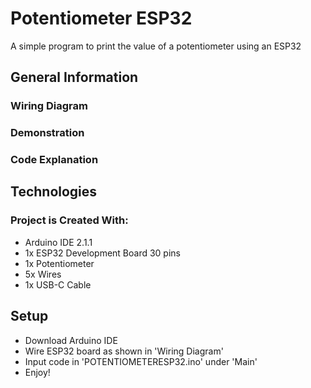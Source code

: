# Potentiometer ESP32

A simple program to print the value of a potentiometer using an ESP32

## General Information

### Wiring Diagram



### Demonstration



### Code Explanation



## Technologies

### Project is Created With:

- Arduino IDE 2.1.1
- 1x ESP32 Development Board 30 pins
- 1x Potentiometer
- 5x Wires
- 1x USB-C Cable

## Setup

- Download Arduino IDE
- Wire ESP32 board as shown in 'Wiring Diagram'
- Input code in 'POTENTIOMETERESP32.ino' under 'Main'
- Enjoy!
